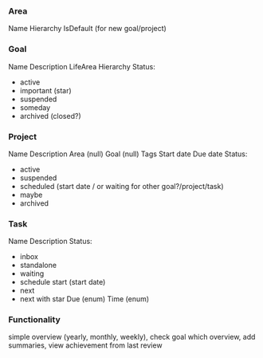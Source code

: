 

### Area
Name
Hierarchy
IsDefault (for new goal/project)

### Goal
Name
Description
LifeArea
Hierarchy
Status:
- active
- important (star)
- suspended
- someday
- archived (closed?)

### Project
Name
Description
Area (null)
Goal (null)
Tags
Start date
Due date
Status:
- active
- suspended
- scheduled (start date / or waiting for other goal?/project/task)
- maybe
- archived

### Task
Name
Description
Status:
- inbox
- standalone
- waiting
- schedule start (start date)
- next
- next with star
  Due (enum)
  Time (enum)


### Functionality
simple overview (yearly, monthly, weekly), check goal which overview, add summaries, view achievement from last review
